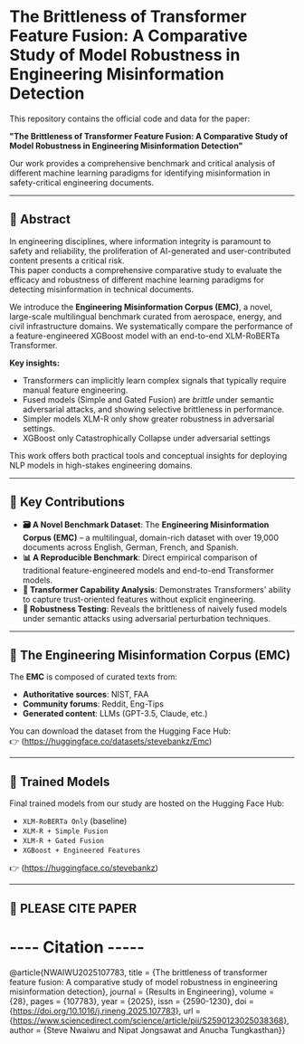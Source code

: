 # The Brittleness of Transformer Feature Fusion: A Comparative Study of Model Robustness in Engineering Misinformation Detection

This repository contains the official code and data for the paper:

**"The Brittleness of Transformer Feature Fusion: A Comparative Study of Model Robustness in Engineering Misinformation Detection"**

Our work provides a comprehensive benchmark and critical analysis of different machine learning paradigms for identifying misinformation in safety-critical engineering documents.

---

## 📝 Abstract

In engineering disciplines, where information integrity is paramount to safety and reliability, the proliferation of AI-generated and user-contributed content presents a critical risk.  
This paper conducts a comprehensive comparative study to evaluate the efficacy and robustness of different machine learning paradigms for detecting misinformation in technical documents.

We introduce the **Engineering Misinformation Corpus (EMC)**, a novel, large-scale multilingual benchmark curated from aerospace, energy, and civil infrastructure domains. We systematically compare the performance of a feature-engineered XGBoost model with an end-to-end XLM-RoBERTa Transformer.

**Key insights:**
- Transformers can implicitly learn complex signals that typically require manual feature engineering.
- Fused models (Simple and Gated Fusion) are *brittle* under semantic adversarial attacks, and showing selective brittleness in performance.
- Simpler models XLM-R only show greater robustness in adversarial settings.
-  XGBoost only Catastrophically Collapse under adversarial settings 

This work offers both practical tools and conceptual insights for deploying NLP models in high-stakes engineering domains.

---

## 🚀 Key Contributions

- **🗃 A Novel Benchmark Dataset**: The **Engineering Misinformation Corpus (EMC)** – a multilingual, domain-rich dataset with over 19,000 documents across English, German, French, and Spanish.
- **📊 A Reproducible Benchmark**: Direct empirical comparison of traditional feature-engineered models and end-to-end Transformer models.
- **🤖 Transformer Capability Analysis**: Demonstrates Transformers' ability to capture trust-oriented features without explicit engineering.
- **🧪 Robustness Testing**: Reveals the brittleness of naively fused models under semantic attacks using adversarial perturbation techniques.

---

## 📂 The Engineering Misinformation Corpus (EMC)

The **EMC** is composed of curated texts from:
- **Authoritative sources**: NIST, FAA
- **Community forums**: Reddit, Eng-Tips
- **Generated content**: LLMs (GPT-3.5, Claude, etc.)

You can download the dataset from the Hugging Face Hub:  
👉 (https://huggingface.co/datasets/stevebankz/Emc)

---

## 💾 Trained Models

Final trained models from our study are hosted on the Hugging Face Hub:

- `XLM-RoBERTa Only` (baseline)
- `XLM-R + Simple Fusion`
- `XLM-R + Gated Fusion`
- `XGBoost + Engineered Features`

👉 (https://huggingface.co/stevebankz)

---

## 🔁 PLEASE CITE PAPER

# ---- Citation -----

@article{NWAIWU2025107783,
title = {The brittleness of transformer feature fusion: A comparative study of model robustness in engineering misinformation detection},
journal = {Results in Engineering},
volume = {28},
pages = {107783},
year = {2025},
issn = {2590-1230},
doi = {https://doi.org/10.1016/j.rineng.2025.107783},
url = {https://www.sciencedirect.com/science/article/pii/S2590123025038368},
author = {Steve Nwaiwu and Nipat Jongsawat and Anucha Tungkasthan}}
